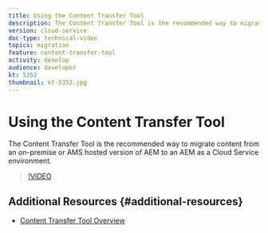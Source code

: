 ```yaml
---
title: Using the Content Transfer Tool
description: The Content Transfer Tool is the recommended way to migrate content from an on-premise or AMS hosted version of AEM to an AEM as a Cloud Service environment.
version: cloud-service
doc-type: technical-video
topics: migration
feature: content-transfer-tool
activity: develop
audience: developer
kt: 5352
thumbnail: kt-5352.jpg
---
```


# Using the Content Transfer Tool

The Content Transfer Tool is the recommended way to migrate content from an on-premise or AMS hosted version of AEM to an AEM as a Cloud Service environment.

>[!VIDEO](https://video.tv.adobe.com/v/35460/?quality=12&learn=on)

## Additional Resources {#additional-resources}

* [Content Transfer Tool Overview](https://docs.adobe.com/content/help/en/experience-manager-cloud-service/moving/cloud-migration/content-transfer-tool/overview-content-transfer-tool.html)
